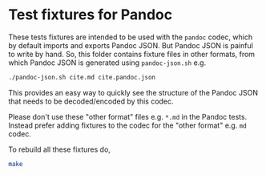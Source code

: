 # Test fixtures for Pandoc

These tests fixtures are intended to be used with the `pandoc` codec, which by default imports and exports Pandoc JSON. But Pandoc JSON is painful to write by hand. So, this folder contains fixture files in other formats, from which Pandoc JSON is generated using `pandoc-json.sh` e.g.

```bash
./pandoc-json.sh cite.md cite.pandoc.json
```

This provides an easy way to quickly see the structure of the Pandoc JSON that needs to be decoded/encoded by this codec.

Please don't use these "other format" files e.g. `*.md` in the Pandoc tests. Instead prefer adding fixtures to the codec for the "other format" e.g. `md` codec.

To rebuild all these fixtures do,

```bash
make
```
